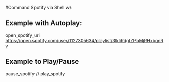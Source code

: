 #Command Spotify via Shell w/:
## Example with Autoplay:
open_spotify_uri https://open.spotify.com/user/1127305634/playlist/3lkIiRdgtZPbMjRHxbqnRv

## Example to Play/Pause
pause_spotify // play_spotify

